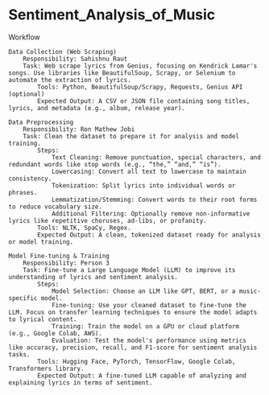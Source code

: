 # Sentiment_Analysis_of_Music

Workflow

    Data Collection (Web Scraping)
        Responsibility: Sahishnu Raut
        Task: Web scrape lyrics from Genius, focusing on Kendrick Lamar's songs. Use libraries like BeautifulSoup, Scrapy, or Selenium to automate the extraction of lyrics.
            Tools: Python, BeautifulSoup/Scrapy, Requests, Genius API (optional)
            Expected Output: A CSV or JSON file containing song titles, lyrics, and metadata (e.g., album, release year).

    Data Preprocessing
        Responsibility: Ron Mathew Jobi
        Task: Clean the dataset to prepare it for analysis and model training.
            Steps:
                Text Cleaning: Remove punctuation, special characters, and redundant words like stop words (e.g., “the,” “and,” “is”).
                Lowercasing: Convert all text to lowercase to maintain consistency.
                Tokenization: Split lyrics into individual words or phrases.
                Lemmatization/Stemming: Convert words to their root forms to reduce vocabulary size.
                Additional Filtering: Optionally remove non-informative lyrics like repetitive choruses, ad-libs, or profanity.
            Tools: NLTK, SpaCy, Regex.
            Expected Output: A clean, tokenized dataset ready for analysis or model training.

    Model Fine-tuning & Training
        Responsibility: Person 3
        Task: Fine-tune a Large Language Model (LLM) to improve its understanding of lyrics and sentiment analysis.
            Steps:
                Model Selection: Choose an LLM like GPT, BERT, or a music-specific model.
                Fine-tuning: Use your cleaned dataset to fine-tune the LLM. Focus on transfer learning techniques to ensure the model adapts to lyrical content.
                Training: Train the model on a GPU or cloud platform (e.g., Google Colab, AWS).
                Evaluation: Test the model's performance using metrics like accuracy, precision, recall, and F1-score for sentiment analysis tasks.
            Tools: Hugging Face, PyTorch, TensorFlow, Google Colab, Transformers library.
            Expected Output: A fine-tuned LLM capable of analyzing and explaining lyrics in terms of sentiment.
